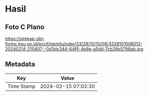 # Hasil

## Foto C Plano

https://sirekap-obj-formc.kpu.go.id/ecc6/pemilu/pdpr/33/28/10/10/08/3328101008012-20240214-215407--0d3dc344-64f5-4e8e-a5dd-7cb26e5798ab.jpg


## Metadata

| Key        | Value               |
| ---------- | ------------------- |
| Time Stamp | 2024-02-15 07:02:30 |



